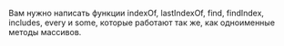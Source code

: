 Вам нужно написать функции indexOf, lastIndexOf, find, findIndex, includes, every и some, 
которые работают так же, как одноименные методы массивов.